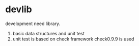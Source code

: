 devlib
======

development need library.
1. basic data structures and unit test
2. unit test is based on check framework check0.9.9 is used
